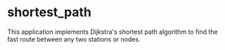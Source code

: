 # shortest_path
This application implements Dijkstra's shortest path algorithm to find the fast route between any two stations or nodes.
